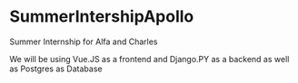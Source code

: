 # SummerIntershipApollo
Summer Internship for Alfa and Charles

We will be using Vue.JS as a frontend and Django.PY as a backend as well as Postgres as Database

